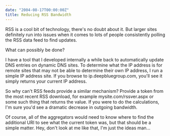 ```yaml
---
date: "2004-08-17T00:00:00Z"
title: Reducing RSS Bandwidth
---
```

RSS is a cool bit of technology, there's no doubt about it. But larger sites definitely run into issues when it comes to lots of people consistently polling the RSS data feed to find updates.

What can possibly be done?

I have a tool that I developed internally a while back to automatically update DNS entries on dynamic DNS sites. To determine what the IP address is for remote sites that may not be able to determine their own IP address, I run a simple IP address site. If you browse to ip.deepbluegroup.com, you'll see it simply returns your current IP address.

So why can't RSS feeds provide a similar mechanism? Provide a token from the most recent RSS download, for example mysite.com/rssver.aspx or some such thing that returns the value. If you were to do the calculations, I'm sure you'd see a dramatic decrease in outgoing bandwidth.

Of course, all of the aggregators would need to know where to find the additional URI to see what the current token was, but that should be a simple matter. Hey, don't look at me like that, I'm just the ideas man...
